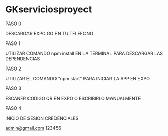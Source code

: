 # GKserviciosproyect

PASO 0

DESCARGAR EXPO GO EN TU TELEFONO

PASO 1

UTILIZAR COMANDO npm install EN LA TERMINAL PARA DESCARGAR LAS DEPENDENCIAS

PASO 2

UTILIZAR EL COMANDO "npm start" PARA INICIAR LA APP EN EXPO

PASO 3

ESCANER CODIGO QR EN EXPO O ESCRIBIRLO MANUALMENTE

PASO 4

INICIO DE SESION CREDENCIALES

admin@gmail.com 
123456